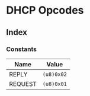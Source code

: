  # DHCP Opcodes
## Index


### Constants

| Name | Value |
| ---- | ----- |
| REPLY | `(u8)0x02` |
| REQUEST | `(u8)0x01` |
